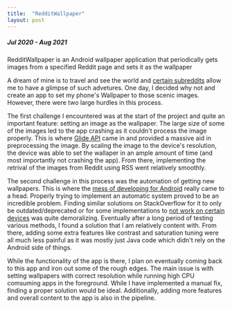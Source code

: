 ```yaml
---
title:  "RedditWallpaper"
layout: post
---
```


##### Jul 2020 - Aug 2021

RedditWallpaper is an Android wallpaper application that periodically gets images from a specified Reddit page and sets it as the wallpaper

A dream of mine is to travel and see the world and [certain subreddits](https://www.reddit.com/r/EarthPorn/) allow me to have a glimpse of such advetures. One day, I decided why not and create an app to set my phone's Wallpaper to those scenic images. However, there were two large hurdles in this process.

The first challenge I encountered was at the start of the project and quite an important feature: setting an image as the wallpaper. The large size of some of the images led to the app crashing as it couldn't process the image properly. This is where [Glide API](https://bumptech.github.io/glide/) came in and provided a massive aid in preprocessing the image. By scaling the image to the device's resolution, the device was able to set the wallaper in an ample amount of time (and most importantly not crashing the app). From there, implementing the retrival of the images from Reddit using RSS went relatively smoothly.

The second challenge in this process was the automation of getting new wallpapers. This is where the [mess of developing for Android](https://www.reddit.com/r/androiddev/comments/en5of4/possible_rant_why_android_development_seems_like/) really came to a head. Properly trying to implement an automatic system proved to be an incredible problem. Finding similar solutions on StackOverflow for it to only be outdated/deprecated or for some implementations to [not work on certain devices](https://dontkillmyapp.com/) was quite demoralizing. Eventually after a long period of testing various methods, I found a solution that I am relatively content with. From there, adding some extra features like contrast and saturation tuning were all much less painful as it was mostly just Java code which didn't rely on the Android side of things. 

While the functionality of the app is there, I plan on eventually coming back to this app and iron out some of the rough edges. The main issue is with setting wallpapers with correct resolution while running high CPU comsuming apps in the foreground. While I have implemented a manual fix, finding a proper solution would be ideal. Additionally, adding more features and overall content to the app is also in the pipeline. 
